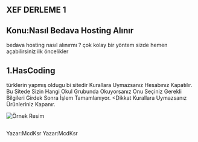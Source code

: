 ## XEF DERLEME 1
## Konu:Nasıl Bedava Hosting Alınır
bedava hosting nasıl alınırmı ?
çok kolay bir yöntem sizde hemen açabilirsiniz ilk öncelikler
## 1.HasCoding
türklerin yapmış oldugu bi sitedir Kurallara Uymazsanız Hesabınız Kapatılır.
Bu Sitede Sizin Hangi Okul Grubunda Okuyorsanız Onu Seçiniz
Gerekli Bilgileri Girdek Sonra İşlem Tamamlanıyor.
<Dikkat Kurallara Uymazsanız Ürünleriniz Kapanır.


<link rel="stylesheet" href="style.css">

<img src="https://www.freelogodesign.org/file/app/client/thumb/a80698e9-145a-43d5-b02d-be9d45f55679_200x200.png?1592938923745" alt="Örnek Resim"/>




## <i class="fa fa-cog fa-spin fa-3x fa-fw"></i>
<span class="sr-only">Yazar:McdKsr</span> Yazar:McdKsr
